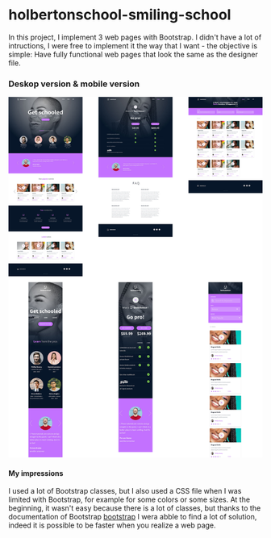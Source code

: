 # holbertonschool-smiling-school

In this project, I implement 3 web pages with Bootstrap.
I didn't have a lot of intructions, I were free to implement it the way that I want - the objective is simple: Have fully functional web pages that look the same as the designer file.

### Deskop version & mobile version
![homepage](/homepage-deskop.jpg)

#### My impressions

I used a lot of Bootstrap classes, but I also used a CSS file when I was limited with Bootstrap, for example for some colors or some sizes.
At the beginning, it wasn't easy because there is a lot of classes, but thanks to the documentation of Bootstrap [bootstrap](https://getbootstrap.com/)
I wera abble to find a lot of solution, indeed it is possible to be faster when you realize a web page.
